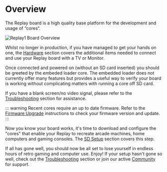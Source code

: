 # Overview

The Replay board is a high quality base platform for the development and usage
of “cores“.

![Replay1 Board Overview](/images/overview_replay1.jpg "Replay 1 Board")

Whilst no longer in production, if you have managed to get your hands on one,
the [Hardware](./hardware) section covers the additional items needed to connect
and use your Replay board with a TV or Monitor.

Once connected and powered on (without an SD card inserted) you should be
greeted by the embeded loader core. The embedded loader does not currently offer
many features but provides a useful way to verify your board is working without
complicating matters with running a core off SD card.

If you have a blank screen/no video signal, please refer to the
[Troubleshooting](./troubleshooting) section for assistance.

::: warning
Recent cores require an up to date firmware. Refer to the
[Firmware Upgrade](./firmware-upgrade) instructions to check your firmware
version and update.
:::

Now you know your board works, it's time to download and configure the
"cores" that enable your Replay to recreate arcade machines, home computers
and gaming consoles. The [SD Setup](./sd-setup) section covers this step.

<!-- TODO: Configuration details to cover ini file tweaks that may be needed -->

If all has gone well, you should now be all set to lose yourself in endless
hours of retro gaming and computer use. Enjoy! If your setup hasn't gone so
well, check out the [Troubleshooting](./troubleshooting) section or
join our active [Community](/community) for support.

